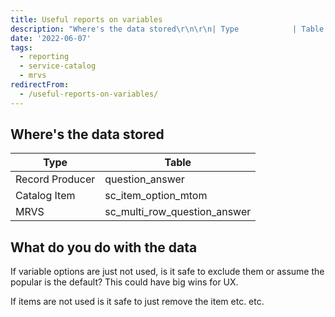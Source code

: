 ```yaml
---
title: Useful reports on variables
description: "Where's the data stored\r\n\r\n| Type            | Table                        |\r\n| --------------- | ---------------------------- |\r\n| Record Producer | questi..."
date: '2022-06-07'
tags:
  - reporting
  - service-catalog
  - mrvs
redirectFrom:
  - /useful-reports-on-variables/
---
```


## Where's the data stored

| Type            | Table                        |
| --------------- | ---------------------------- |
| Record Producer | question_answer              |
| Catalog Item    | sc_item_option_mtom          |
| MRVS            | sc_multi_row_question_answer |

## What do you do with the data

If variable options are just not used, is it safe to exclude them or assume the popular is the default?  This could have big wins for UX.

If items are not used is it safe to just remove the item etc. etc.